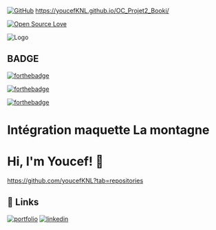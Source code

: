 [![GitHub](https://badgen.net/badge/icon/github?icon=github&label)](https://github.com) https://youcefKNL.github.io/OC_Projet2_Booki/

[![Open Source Love](https://badges.frapsoft.com/os/v1/open-source-200x33.png?v=103)](https://github.com/ellerbrock/open-source-badges/)




![Logo](https://meilleur-mooc.fr/wp-content/uploads/2021/11/Openclassrooms.png)


## BADGE 

[![forthebadge](https://forthebadge.com/images/badges/powered-by-water.svg)](https://forthebadge.com)

[![forthebadge](https://forthebadge.com/images/badges/uses-html.svg)](https://forthebadge.com)


[![forthebadge](https://forthebadge.com/images/badges/uses-css.svg)](https://forthebadge.com)
# Intégration maquette La montagne



# Hi, I'm Youcef! 👋

https://github.com/youcefKNL?tab=repositories


## 🔗 Links
[![portfolio](https://img.shields.io/badge/my_portfolio-000?style=for-the-badge&logo=ko-fi&logoColor=white)](https://.com/)
[![linkedin](https://img.shields.io/badge/linkedin-0A66C2?style=for-the-badge&logo=linkedin&logoColor=white)](https://www.linkedin.com/)
